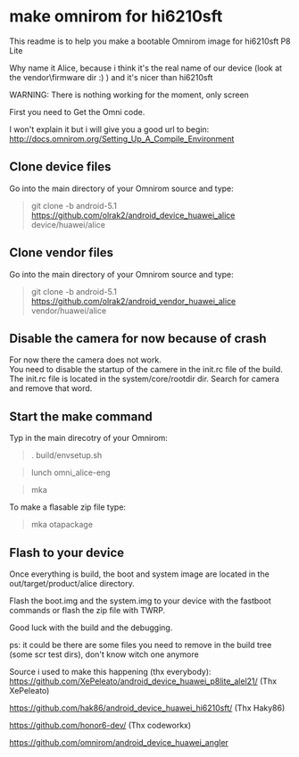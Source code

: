 # make omnirom for hi6210sft

This readme is to help you make a bootable Omnirom image for hi6210sft P8 Lite

Why name it Alice, because i think it's the real name of our device (look at the vendor\firmware dir :) ) and it's nicer than hi6210sft

WARNING: There is nothing working for the moment, only screen 

First you need to Get the Omni code.

I won't explain it but i will give you a good url to begin: http://docs.omnirom.org/Setting_Up_A_Compile_Environment
 
## Clone device files

Go into the main directory of your Omnirom source and type:
> git clone -b android-5.1 https://github.com/olrak2/android_device_huawei_alice device/huawei/alice

## Clone vendor files

Go into the main directory of your Omnirom source and type:
> git clone -b android-5.1 https://github.com/olrak2/android_vendor_huawei_alice vendor/huawei/alice

## Disable the camera for now because of crash

For now there the camera does not work.  
You need to disable the startup of the camere in the init.rc file of the build.
The init.rc file is located in the system/core/rootdir dir.
Search for camera and remove that word.

## Start the make command

Typ in the main direcotry of your Omnirom:
> . build/envsetup.sh

> lunch omni_alice-eng

> mka

To make a flasable zip file type:
> mka otapackage

## Flash to your device

Once everything is build, the boot and system image are located in the out/target/product/alice directory.

Flash the boot.img and the system.img to your device with the fastboot commands or flash the zip file with TWRP.

Good luck with the build and the debugging.

ps: it could be there are some files you need to remove in the build tree (some scr test dirs), don't know witch one anymore

Source i used to make this happening (thx everybody):
https://github.com/XePeleato/android_device_huawei_p8lite_alel21/ (Thx XePeleato)

https://github.com/hak86/android_device_huawei_hi6210sft/ (Thx Haky86)

https://github.com/honor6-dev/ (Thx codeworkx)

https://github.com/omnirom/android_device_huawei_angler
